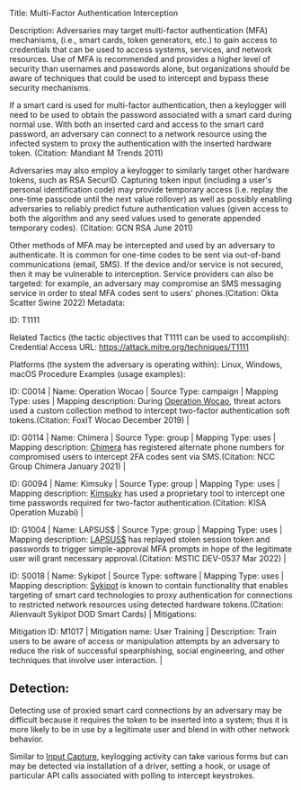 Title: Multi-Factor Authentication Interception

Description: Adversaries may target multi-factor authentication (MFA) mechanisms, (i.e., smart cards, token generators, etc.) to gain access to credentials that can be used to access systems, services, and network resources. Use of MFA is recommended and provides a higher level of security than usernames and passwords alone, but organizations should be aware of techniques that could be used to intercept and bypass these security mechanisms.

If a smart card is used for multi-factor authentication, then a keylogger will need to be used to obtain the password associated with a smart card during normal use. With both an inserted card and access to the smart card password, an adversary can connect to a network resource using the infected system to proxy the authentication with the inserted hardware token. (Citation: Mandiant M Trends 2011)

Adversaries may also employ a keylogger to similarly target other hardware tokens, such as RSA SecurID. Capturing token input (including a user's personal identification code) may provide temporary access (i.e. replay the one-time passcode until the next value rollover) as well as possibly enabling adversaries to reliably predict future authentication values (given access to both the algorithm and any seed values used to generate appended temporary codes). (Citation: GCN RSA June 2011)

Other methods of MFA may be intercepted and used by an adversary to authenticate. It is common for one-time codes to be sent via out-of-band communications (email, SMS). If the device and/or service is not secured, then it may be vulnerable to interception. Service providers can also be targeted: for example, an adversary may compromise an SMS messaging service in order to steal MFA codes sent to users' phones.(Citation: Okta Scatter Swine 2022) Metadata:

ID: T1111

Related Tactics (the tactic objectives that T1111 can be used to accomplish): Credential Access URL: https://attack.mitre.org/techniques/T1111

Platforms (the system the adversary is operating within): Linux, Windows, macOS Procedure Examples (usage examples):

ID: C0014 | Name: Operation Wocao | Source Type: campaign | Mapping Type: uses | Mapping description: During [Operation Wocao](https://attack.mitre.org/campaigns/C0014), threat actors used a custom collection method to intercept two-factor authentication soft tokens.(Citation: FoxIT Wocao December 2019) |

ID: G0114 | Name: Chimera | Source Type: group | Mapping Type: uses | Mapping description: [Chimera](https://attack.mitre.org/groups/G0114) has registered alternate phone numbers for compromised users to intercept 2FA codes sent via SMS.(Citation: NCC Group Chimera January 2021) |

ID: G0094 | Name: Kimsuky | Source Type: group | Mapping Type: uses | Mapping description: [Kimsuky](https://attack.mitre.org/groups/G0094) has used a proprietary tool to intercept one time passwords required for two-factor authentication.(Citation: KISA Operation Muzabi) |

ID: G1004 | Name: LAPSUS$ | Source Type: group | Mapping Type: uses | Mapping description: [LAPSUS$](https://attack.mitre.org/groups/G1004) has replayed stolen session token and passwords to trigger simple-approval MFA prompts in hope of the legitimate user will grant necessary approval.(Citation: MSTIC DEV-0537 Mar 2022) |

ID: S0018 | Name: Sykipot | Source Type: software | Mapping Type: uses | Mapping description: [Sykipot](https://attack.mitre.org/software/S0018) is known to contain functionality that enables targeting of smart card technologies to proxy authentication for connections to restricted network resources using detected hardware tokens.(Citation: Alienvault Sykipot DOD Smart Cards) | Mitigations:

Mitigation ID: M1017 | Mitigation name: User Training | Description: Train users to be aware of access or manipulation attempts by an adversary to reduce the risk of successful spearphishing, social engineering, and other techniques that involve user interaction. |

## Detection:

Detecting use of proxied smart card connections by an adversary may be difficult because it requires the token to be inserted into a system; thus it is more likely to be in use by a legitimate user and blend in with other network behavior.

Similar to [Input Capture](https://attack.mitre.org/techniques/T1056), keylogging activity can take various forms but can may be detected via installation of a driver, setting a hook, or usage of particular API calls associated with polling to intercept keystrokes.